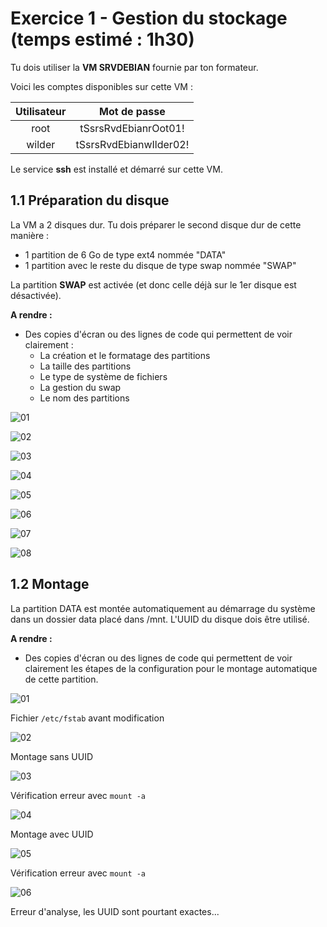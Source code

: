 # Exercice 1 - Gestion du stockage (temps estimé : 1h30)

Tu dois utiliser la **VM SRVDEBIAN** fournie par ton formateur.

Voici les comptes disponibles sur cette VM :

|Utilisateur|Mot de passe|
|:-:|:-:|
|root|tSsrsRvdEbianrOot01!|
|wilder|tSsrsRvdEbianwIlder02!|

Le service **ssh** est installé et démarré sur cette VM.

## 1.1 Préparation du disque

La VM a 2 disques dur. Tu dois préparer le second disque dur de cette manière :

* 1 partition de 6 Go de type ext4 nommée "DATA"
* 1 partition avec le reste du disque de type swap nommée "SWAP"

La partition **SWAP** est activée (et donc celle déjà sur le 1er disque est désactivée).

**A rendre :**

* Des copies d'écran ou des lignes de code qui permettent de voir clairement :
    * La création et le formatage des partitions
    * La taille des partitions
    * Le type de système de fichiers
    * La gestion du swap
    * Le nom des partitions

![01](/attachments/Debian_Ex_Prep_01.jpg)

![02](/attachments/Debian_Ex_Prep_02.jpg)

![03](/attachments/Debian_Ex_Prep_03.jpg)

![04](/attachments/Debian_Ex_Prep_04.jpg)

![05](/attachments/Debian_Ex_Prep_05.jpg)

![06](/attachments/Debian_Ex_Prep_06.jpg)

![07](/attachments/Debian_Ex_Prep_07.jpg)

![08](/attachments/Debian_Ex_Prep_08.jpg)

## 1.2 Montage

La partition DATA est montée automatiquement au démarrage du système dans un dossier data placé dans /mnt. L'UUID du disque dois être utilisé.

**A rendre :**

* Des copies d'écran ou des lignes de code qui permettent de voir clairement les étapes de la configuration pour le montage automatique de cette partition.


![01](/attachments/Debian_Ex_Mount_01.jpg)

Fichier `/etc/fstab` avant modification

![02](/attachments/Debian_Ex_Mount_02.jpg)

Montage sans UUID

![03](/attachments/Debian_Ex_Mount_03.jpg)

Vérification erreur avec `mount -a`

![04](/attachments/Debian_Ex_Mount_04.jpg)

Montage avec UUID

![05](/attachments/Debian_Ex_Mount_05.jpg)

Vérification erreur avec `mount -a`

![06](/attachments/Debian_Ex_Mount_06.jpg)

Erreur d'analyse, les UUID sont pourtant exactes...